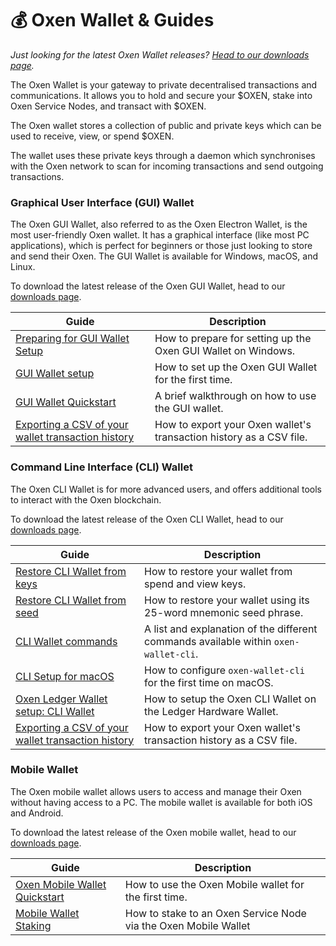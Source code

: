# 💰 Oxen Wallet & Guides

_Just looking for the latest Oxen Wallet releases?_ [_Head to our downloads page_](https://github.com/oxen-io/oxen-electron-gui-wallet/releases)_._

The Oxen Wallet is your gateway to private decentralised transactions and communications. It allows you to hold and secure your $OXEN, stake into Oxen Service Nodes, and transact with $OXEN.

The Oxen wallet stores a collection of public and private keys which can be used to receive, view, or spend $OXEN.

The wallet uses these private keys through a daemon which synchronises with the Oxen network to scan for incoming transactions and send outgoing transactions.

### Graphical User Interface (GUI) Wallet

The Oxen GUI Wallet, also referred to as the Oxen Electron Wallet, is the most user-friendly Oxen wallet. It has a graphical interface (like most PC applications), which is perfect for beginners or those just looking to store and send their Oxen. The GUI Wallet is available for Windows, macOS, and Linux.

To download the latest release of the Oxen GUI Wallet, head to our [downloads page](https://docs.oxen.io/downloads).

| Guide                                                                                                       | Description                                                         |
| ----------------------------------------------------------------------------------------------------------- | ------------------------------------------------------------------- |
| [Preparing for GUI Wallet Setup](preparing-for-gui-wallet-setup-windows.md)                                 | How to prepare for setting up the Oxen GUI Wallet on Windows.       |
| [GUI Wallet setup](gui-wallet-setup.md)                                                                     | How to set up the Oxen GUI Wallet for the first time.               |
| [GUI Wallet Quickstart](gui-wallet-quickstart.md)                                                           | A brief walkthrough on how to use the GUI wallet.                   |
| [Exporting a CSV of your wallet transaction history](exporting-a-csv-of-your-wallet-transaction-history.md) | How to export your Oxen wallet's transaction history as a CSV file. |

### Command Line Interface (CLI) Wallet

The Oxen CLI Wallet is for more advanced users, and offers additional tools to interact with the Oxen blockchain.

To download the latest release of the Oxen CLI Wallet, head to our [downloads page](https://docs.oxen.io/downloads).

| Guide                                                                                                       | Description                                                                          |
| ----------------------------------------------------------------------------------------------------------- | ------------------------------------------------------------------------------------ |
| [Restore CLI Wallet from keys](restore-cli-from-keys.md)                                                    | How to restore your wallet from spend and view keys.                                 |
| [Restore CLI Wallet from seed](restore-cli-from-seed.md)                                                    | How to restore your wallet using its 25-word mnemonic seed phrase.                   |
| [CLI Wallet commands](cli-wallet-commands.md)                                                               | A list and explanation of the different commands available within `oxen-wallet-cli`. |
| [CLI Setup for macOS](cli-wallet-setup-macos.md)                                                            | How to configure `oxen-wallet-cli` for the first time on macOS.                      |
| [Oxen Ledger Wallet setup: CLI Wallet](oxen-ledger-wallet-usage-cli-wallet.md)                              | How to setup the Oxen CLI Wallet on the Ledger Hardware Wallet.                      |
| [Exporting a CSV of your wallet transaction history](exporting-a-csv-of-your-wallet-transaction-history.md) | How to export your Oxen wallet's transaction history as a CSV file.                  |

### Mobile Wallet

The Oxen mobile wallet allows users to access and manage their Oxen without having access to a PC. The mobile wallet is available for both iOS and Android.&#x20;

To download the latest release of the Oxen mobile wallet, head to our [downloads page](../../downloads.md).

| Guide                                                             | Description                                                     |
| ----------------------------------------------------------------- | --------------------------------------------------------------- |
| [Oxen Mobile Wallet Quickstart](oxen-mobile-wallet-quickstart.md) | How to use the Oxen Mobile wallet for the first time.           |
| [Mobile Wallet Staking](mobile-wallet-staking-guide.md)           | How to stake to an Oxen Service Node via the Oxen Mobile Wallet |
